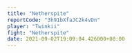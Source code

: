 ```yaml
---
title: "Netherspite"
reportCode: "3h91bXfaJC2k4vDn"
player: "Twinkii"
fight: "Netherspite"
date: 2021-09-02T19:09:04.426000+00:00
---
```

